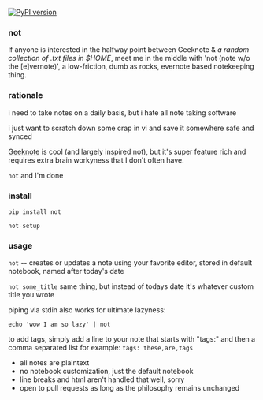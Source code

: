 [![PyPI version](https://badge.fury.io/py/not.svg)](http://badge.fury.io/py/not)

### not
If anyone is interested in the halfway point between Geeknote & *a random collection of .txt files in $HOME*, meet me in the middle with 'not (note w/o the [e]vernote)', a low-friction, dumb as rocks, evernote based notekeeping thing.


### rationale
i need to take notes on a daily basis, but i hate all note taking software

i just want to scratch down some crap in vi and save it somewhere safe and synced

[Geeknote](http://www.geeknote.me/) is cool (and largely inspired not), but it's super feature rich and requires extra brain workyness that I don't often have.

`not` and I'm done

### install
`pip install not`

`not-setup`


### usage
`not` -- creates or updates a note using your favorite editor, stored in default notebook, named after today's date

`not some_title` same thing, but instead of todays date it's whatever custom title you wrote

piping via stdin also works for ultimate lazyness:

`echo 'wow I am so lazy' | not`

to add tags, simply add a line to your note that starts with "tags:" and then a comma separated list
for example: `tags: these,are,tags`

* all notes are plaintext
* no notebook customization, just the default notebook
* line breaks and html aren't handled that well, sorry
* open to pull requests as long as the philosophy remains unchanged

